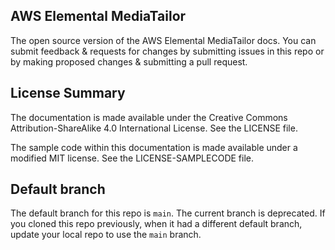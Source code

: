 ## AWS Elemental MediaTailor

The open source version of the AWS Elemental MediaTailor docs. You can submit feedback & requests for changes by submitting issues in this repo or by making proposed changes & submitting a pull request.

## License Summary

The documentation is made available under the Creative Commons Attribution-ShareAlike 4.0 International License. See the LICENSE file.

The sample code within this documentation is made available under a modified MIT license. See the LICENSE-SAMPLECODE file.

## Default branch

The default branch for this repo is `main`.
The current branch is deprecated.
If you cloned this repo previously, when it had a different default branch, update your local repo to use the `main` branch.
